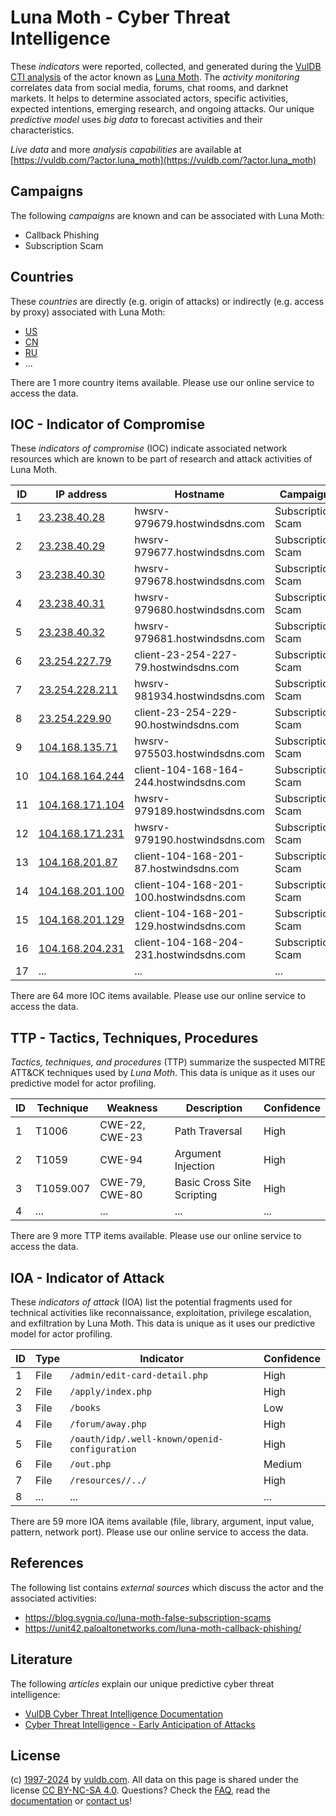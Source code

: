 # Luna Moth - Cyber Threat Intelligence

These _indicators_ were reported, collected, and generated during the [VulDB CTI analysis](https://vuldb.com/?kb.cti) of the actor known as [Luna Moth](https://vuldb.com/?actor.luna_moth). The _activity monitoring_ correlates data from social media, forums, chat rooms, and darknet markets. It helps to determine associated actors, specific activities, expected intentions, emerging research, and ongoing attacks. Our unique _predictive model_ uses _big data_ to forecast activities and their characteristics.

_Live data_ and more _analysis capabilities_ are available at [https://vuldb.com/?actor.luna_moth](https://vuldb.com/?actor.luna_moth)

## Campaigns

The following _campaigns_ are known and can be associated with Luna Moth:

* Callback Phishing
* Subscription Scam

## Countries

These _countries_ are directly (e.g. origin of attacks) or indirectly (e.g. access by proxy) associated with Luna Moth:

* [US](https://vuldb.com/?country.us)
* [CN](https://vuldb.com/?country.cn)
* [RU](https://vuldb.com/?country.ru)
* ...

There are 1 more country items available. Please use our online service to access the data.

## IOC - Indicator of Compromise

These _indicators of compromise_ (IOC) indicate associated network resources which are known to be part of research and attack activities of Luna Moth.

ID | IP address | Hostname | Campaign | Confidence
-- | ---------- | -------- | -------- | ----------
1 | [23.238.40.28](https://vuldb.com/?ip.23.238.40.28) | hwsrv-979679.hostwindsdns.com | Subscription Scam | High
2 | [23.238.40.29](https://vuldb.com/?ip.23.238.40.29) | hwsrv-979677.hostwindsdns.com | Subscription Scam | High
3 | [23.238.40.30](https://vuldb.com/?ip.23.238.40.30) | hwsrv-979678.hostwindsdns.com | Subscription Scam | High
4 | [23.238.40.31](https://vuldb.com/?ip.23.238.40.31) | hwsrv-979680.hostwindsdns.com | Subscription Scam | High
5 | [23.238.40.32](https://vuldb.com/?ip.23.238.40.32) | hwsrv-979681.hostwindsdns.com | Subscription Scam | High
6 | [23.254.227.79](https://vuldb.com/?ip.23.254.227.79) | client-23-254-227-79.hostwindsdns.com | Subscription Scam | High
7 | [23.254.228.211](https://vuldb.com/?ip.23.254.228.211) | hwsrv-981934.hostwindsdns.com | Subscription Scam | High
8 | [23.254.229.90](https://vuldb.com/?ip.23.254.229.90) | client-23-254-229-90.hostwindsdns.com | Subscription Scam | High
9 | [104.168.135.71](https://vuldb.com/?ip.104.168.135.71) | hwsrv-975503.hostwindsdns.com | Subscription Scam | High
10 | [104.168.164.244](https://vuldb.com/?ip.104.168.164.244) | client-104-168-164-244.hostwindsdns.com | Subscription Scam | High
11 | [104.168.171.104](https://vuldb.com/?ip.104.168.171.104) | hwsrv-979189.hostwindsdns.com | Subscription Scam | High
12 | [104.168.171.231](https://vuldb.com/?ip.104.168.171.231) | hwsrv-979190.hostwindsdns.com | Subscription Scam | High
13 | [104.168.201.87](https://vuldb.com/?ip.104.168.201.87) | client-104-168-201-87.hostwindsdns.com | Subscription Scam | High
14 | [104.168.201.100](https://vuldb.com/?ip.104.168.201.100) | client-104-168-201-100.hostwindsdns.com | Subscription Scam | High
15 | [104.168.201.129](https://vuldb.com/?ip.104.168.201.129) | client-104-168-201-129.hostwindsdns.com | Subscription Scam | High
16 | [104.168.204.231](https://vuldb.com/?ip.104.168.204.231) | client-104-168-204-231.hostwindsdns.com | Subscription Scam | High
17 | ... | ... | ... | ...

There are 64 more IOC items available. Please use our online service to access the data.

## TTP - Tactics, Techniques, Procedures

_Tactics, techniques, and procedures_ (TTP) summarize the suspected MITRE ATT&CK techniques used by _Luna Moth_. This data is unique as it uses our predictive model for actor profiling.

ID | Technique | Weakness | Description | Confidence
-- | --------- | -------- | ----------- | ----------
1 | T1006 | CWE-22, CWE-23 | Path Traversal | High
2 | T1059 | CWE-94 | Argument Injection | High
3 | T1059.007 | CWE-79, CWE-80 | Basic Cross Site Scripting | High
4 | ... | ... | ... | ...

There are 9 more TTP items available. Please use our online service to access the data.

## IOA - Indicator of Attack

These _indicators of attack_ (IOA) list the potential fragments used for technical activities like reconnaissance, exploitation, privilege escalation, and exfiltration by Luna Moth. This data is unique as it uses our predictive model for actor profiling.

ID | Type | Indicator | Confidence
-- | ---- | --------- | ----------
1 | File | `/admin/edit-card-detail.php` | High
2 | File | `/apply/index.php` | High
3 | File | `/books` | Low
4 | File | `/forum/away.php` | High
5 | File | `/oauth/idp/.well-known/openid-configuration` | High
6 | File | `/out.php` | Medium
7 | File | `/resources//../` | High
8 | ... | ... | ...

There are 59 more IOA items available (file, library, argument, input value, pattern, network port). Please use our online service to access the data.

## References

The following list contains _external sources_ which discuss the actor and the associated activities:

* https://blog.sygnia.co/luna-moth-false-subscription-scams
* https://unit42.paloaltonetworks.com/luna-moth-callback-phishing/

## Literature

The following _articles_ explain our unique predictive cyber threat intelligence:

* [VulDB Cyber Threat Intelligence Documentation](https://vuldb.com/?kb.cti)
* [Cyber Threat Intelligence - Early Anticipation of Attacks](https://www.scip.ch/en/?labs.20201022)

## License

(c) [1997-2024](https://vuldb.com/?kb.changelog) by [vuldb.com](https://vuldb.com/?kb.about). All data on this page is shared under the license [CC BY-NC-SA 4.0](https://creativecommons.org/licenses/by-nc-sa/4.0/). Questions? Check the [FAQ](https://vuldb.com/?kb.faq), read the [documentation](https://vuldb.com/?kb) or [contact us](https://vuldb.com/?contact)!
